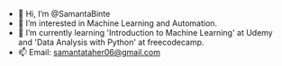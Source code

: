 - 👋 Hi, I’m @SamantaBinte
- 👀 I’m interested in Machine Learning and Automation.
- 🌱 I’m currently learning 'Introduction to Machine Learning' at Udemy and 'Data Analysis with Python' at freecodecamp.
- 📫 Email: samantataher06@gmail.com

<!---
SamantaBinte/SamantaBinte is a ✨ special ✨ repository because its `README.md` (this file) appears on your GitHub profile.
You can click the Preview link to take a look at your changes.
--->
